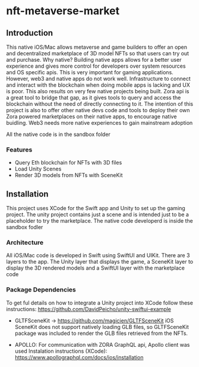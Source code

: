 # nft-metaverse-market

## Introduction
This native iOS/Mac allows metaverse and game builders to offer an open and decentralized marketplace of 3D model NFTs so that users can try out and purchase. 
Why native? Building native apps allows for a better user experience and gives more control for developers over system resources and OS specific apis. This is very important for gaming applications.
However, web3 and native apps do not work well. Infrastructure to connect and interact with the blockchain when doing mobile apps is lacking and UX is poor. This also results on very few native projects being built. Zora api is a great tool to bridge that gap, as it gives tools to query and access the blockchain without the need of directly connecting to it. 
The intention of this project is also to offer other native devs code and tools to deploy their own Zora powered marketplaces on their native apps, to encourage native buidling. Web3 needs more native experiences to gain mainstream adoption

All the native code is in the sandbox folder

### Features
* Query Eth blockchain for NFTs with 3D files
* Load Unity Scenes 
* Render 3D models from NFTs with SceneKit

## Installation
This project uses XCode for the Swift app and Unity to set up the gaming project.
The unity project contains just a scene and is intended just to be a placeholder to try the marketplace. 
The native code developerd is inside the sandbox fodler

### Architecture
All iOS/Mac code is developed in Swift using SwiftUI and UIKit. There are 3 layers to the app. The Unity layer that displays the game, a SceneKit layer to display the 3D rendered models and a SwiftUI layer with the marketplace code


### Package Dependencies
To get ful details on how to integrate a Unity project into XCode follow these instructions:
https://github.com/DavidPeicho/unity-swiftui-example

* GLTFSceneKit -> https://github.com/magicien/GLTFSceneKit
iOS SceneKit does not support natively loading GLB files, so GLTFSceneKit package was included to render the GLB files retrieved from the NFTs.


* APOLLO: For communication with ZORA GraphQL api, Apollo client was used
Instalation instructions (XCode):
https://www.apollographql.com/docs/ios/installation
